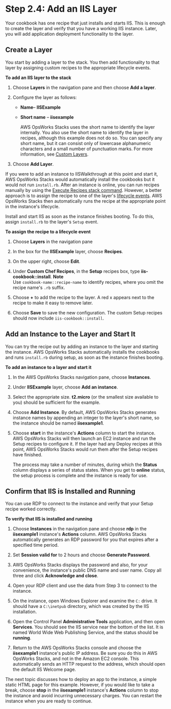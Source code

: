 # Step 2\.4: Add an IIS Layer<a name="gettingstarted-windows-iis-layer"></a>

Your cookbook has one recipe that just installs and starts IIS\. This is enough to create the layer and verify that you have a working IIS instance\. Later, you will add application deployment functionality to the layer\.

## Create a Layer<a name="w2ab1c14c39c15c21c21b5"></a>

You start by adding a layer to the stack\. You then add functionality to that layer by assigning custom recipes to the appropriate lifecycle events\.

**To add an IIS layer to the stack**

1. Choose **Layers** in the navigation pane and then choose **Add a layer**\.

1. Configure the layer as follows:
   + **Name**– **IISExample** 
   + **Short name** – **iisexample**

     AWS OpsWorks Stacks uses the short name to identify the layer internally\. You also use the short name to identify the layer in recipes, although this example does not do so\. You can specify any short name, but it can consist only of lowercase alphanumeric characters and a small number of punctuation marks\. For more information, see [Custom Layers](workinglayers-custom.md)\.

1. Choose **Add Layer**\.

If you were to add an instance to IISWalkthrough at this point and start it, AWS OpsWorks Stacks would automatically install the cookbooks but it would not run `install.rb`\. After an instance is online, you can run recipes manually by using the [Execute Recipes stack command](workingstacks-commands.md)\. However, a better approach is to assign the recipe to one of the layer's [lifecycle events](workingcookbook-events.md)\. AWS OpsWorks Stacks then automatically runs the recipe at the appropriate point in the instance's lifecycle\.

Install and start IIS as soon as the instance finishes booting\. To do this, assign `install.rb` to the layer's `Setup` event\.

**To assign the recipe to a lifecycle event**

1. Choose **Layers** in the navigation pane

1. In the box for the **IISExample** layer, choose **Recipes**\.

1. On the upper right, choose **Edit**\.

1. Under **Custom Chef Recipes**, in the **Setup** recipes box, type **iis\-cookbook::install**\. 
**Note**  
Use `cookbook-name::recipe-name` to identify recipes, where you omit the recipe name's `.rb` suffix\.

1. Choose **\+** to add the recipe to the layer\. A red x appears next to the recipe to make it easy to remove later\.

1. Choose **Save** to save the new configuration\. The custom Setup recipes should now include `iis-cookbook::install`\.

## Add an Instance to the Layer and Start It<a name="w2ab1c14c39c15c21c21b7"></a>

You can try the recipe out by adding an instance to the layer and starting the instance\. AWS OpsWorks Stacks automatically installs the cookbooks and runs `install.rb` during setup, as soon as the instance finishes booting\.

**To add an instance to a layer and start it**

1. In the AWS OpsWorks Stacks navigation pane, choose **Instances**\.

1. Under **IISExample** layer, choose **Add an instance**\. 

1. Select the appropriate size\. **t2\.micro** \(or the smallest size available to you\) should be sufficient for the example\.

1. Choose **Add Instance**\. By default, AWS OpsWorks Stacks generates instance names by appending an integer to the layer's short name, so the instance should be named **iisexample1**\.

1. Choose **start** in the instance's **Actions** column to start the instance\. AWS OpsWorks Stacks will then launch an EC2 instance and run the Setup recipes to configure it\. If the layer had any Deploy recipes at this point, AWS OpsWorks Stacks would run them after the Setup recipes have finished\.

   The process may take a number of minutes, during which the **Status** column displays a series of status states\. When you get to **online** status, the setup process is complete and the instance is ready for use\.

## Confirm that IIS is Installed and Running<a name="w2ab1c14c39c15c21c21b9"></a>

You can use RDP to connect to the instance and verify that your Setup recipe worked correctly\.

**To verify that IIS is installed and running**

1. Choose **Instances** in the navigation pane and choose **rdp** in the **iisexample1** instance's **Actions** column\. AWS OpsWorks Stacks automatically generates an RDP password for you that expires after a specified time period\.

1. Set **Session valid for** to 2 hours and choose **Generate Password**\.

1. AWS OpsWorks Stacks displays the password and also, for your convenience, the instance's public DNS name and user name\. Copy all three and click **Acknowledge and close**\.

1. Open your RDP client and use the data from Step 3 to connect to the instance\.

1. On the instance, open Windows Explorer and examine the `C:` drive\. It should have a `C:\inetpub` directory, which was created by the IIS installation\.

1. Open the Control Panel **Administrative Tools** application, and then open **Services**\. You should see the IIS service near the bottom of the list\. It is named World Wide Web Publishing Service, and the status should be **running**\.

1. Return to the AWS OpsWorks Stacks console and choose the **iisexample1** instance's public IP address\. Be sure you do this in AWS OpsWorks Stacks, and not in the Amazon EC2 console\. This automatically sends an HTTP request to the address, which should open the default IIS Welcome page\.

The next topic discusses how to deploy an app to the instance, a simple static HTML page for this example\. However, if you would like to take a break, choose **stop** in the **iisexample1** instance's **Actions** column to stop the instance and avoid incurring unnecessary charges\. You can restart the instance when you are ready to continue\.